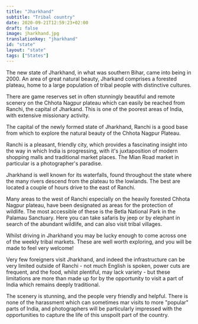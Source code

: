 ```yaml
---
title: "Jharkhand"
subtitle: "Tribal country"
date: 2020-09-21T12:59:23+02:00
draft: false
image: jharkhand.jpg
translationkey: "jharkhand"
id: "state"
layout: "state"
tags: ["States"] 
---
```



The new state of Jharkhand, in what was southern Bihar, came into being in 2000. An area of great natural beauty, Jharkand comprises a forested plateau, home to a large population of tribal people with distinctive cultures.

There are game reserves set in often stunningly beautiful and remote scenery on the Chhota Nagpur plateau which can easily be reached from Ranchi, the capital of Jharkand. This is one of the poorest areas of India, with extensive missionary activity.

The capital of the newly formed state of Jharkhand, Ranchi is a good base from which to explore the natural beauty of the Chhota Nagpur Plateau.

Ranchi is a pleasant, friendly city, which provides a fascinating insight into the way in which India is progressing, with it's juxtaposition of modern shopping malls and traditional market places. The Mian Road market in particular is a photographer's paradise.

Jharkhand is well known for its waterfalls, found throughout the state where the many rivers descend from the plateau to the lowlands. The best are located a couple of hours drive to the east of Ranchi.

Many areas to the west of Ranchi especially on the heavily forested Chhota Nagpur plateau, have been designated as areas for the protection of wildlife. The most accessible of these is the Betla National Park in the Palamau Sanctuary. Here you can take safaris by jeep or by elephant in search of the abundant wildlife, and can also visit tribal villages.

Whilst driving in Jharkhand you may be lucky enough to come across one of the weekly tribal markets. These are well worth exploring, and you will be made to feel very welcome!

Very few foreigners visit Jharkhand, and indeed the infrastructure can be very limited outside of Ranchi - not much English is spoken, power cuts are frequent, and the food, whilst plentiful, may lack variety - but these limitations are more than made up for by the opportunity to visit a part of India which remains deeply traditional.

The scenery is stunning, and the people very friendly and helpful. There is none of the harassment which can sometimes mar visits to more "popular" parts of India, and photographers will be particularly impressed with the opportunities to capture the life of this unspoilt part of the country.
